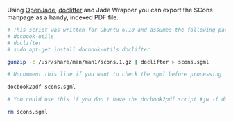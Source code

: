 Using [OpenJade](http://openjade.sourceforge.net/), [doclifter](http://catb.org/~esr/doclifter/) and Jade Wrapper you can export the SCons manpage as a handy, indexed PDF file.

```bash
# This script was written for Ubuntu 6.10 and assumes the following packages:
# docbook-utils
# doclifter
# sudo apt-get install docbook-utils doclifter 

gunzip -c /usr/share/man/man1/scons.1.gz | doclifter > scons.sgml 

# Uncomment this line if you want to check the sgml before processing it #gedit scons.sgml 

docbook2pdf scons.sgml 

# You could use this if you don't have the docbook2pdf script #jw -f docbook -b pdf scons.sgml 

rm scons.sgml
```
